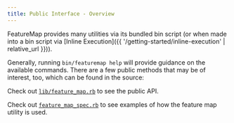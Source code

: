 ```yaml
---
title: Public Interface - Overview
---
```


FeatureMap provides many utilities via its bundled bin script (or when made into a bin script via [Inline Execution]({{ '/getting-started/inline-execution' | relative_url }})).

Generally, running `bin/featuremap help` will provide guidance on the available commands.  There are a few public methods that may be of interest, too, which can be found in the source:

Check out [`lib/feature_map.rb`](https://github.com/Beyond-Finance/feature_map/blob/main/lib/feature_map.rb) to see the public API.

Check out [`feature_map_spec.rb`](https://github.com/Beyond-Finance/feature_map/blob/main/spec/lib/feature_map_spec.rb) to see examples of how the feature map utility is used.
